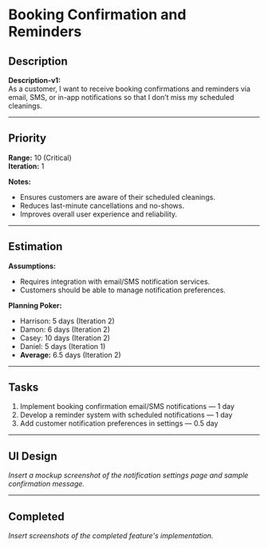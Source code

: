 # Booking Confirmation and Reminders

## Description
**Description-v1:**  
As a customer, I want to receive booking confirmations and reminders via email, SMS, or in-app notifications so that I don’t miss my scheduled cleanings.

---

## Priority
**Range:** 10 (Critical)  
**Iteration:** 1  

**Notes:**  
- Ensures customers are aware of their scheduled cleanings.  
- Reduces last-minute cancellations and no-shows.  
- Improves overall user experience and reliability.

---

## Estimation
**Assumptions:**  
- Requires integration with email/SMS notification services.  
- Customers should be able to manage notification preferences.  

**Planning Poker:**  
- Harrison: 5 days (Iteration 2)  
- Damon: 6 days (Iteration 2)  
- Casey: 10 days (Iteration 2)  
- Daniel: 5 days (Iteration 1)  
- **Average:** 6.5 days (Iteration 2)

---

## Tasks
1. Implement booking confirmation email/SMS notifications — 1 day  
2. Develop a reminder system with scheduled notifications — 1 day  
3. Add customer notification preferences in settings — 0.5 day  

---

## UI Design
*Insert a mockup screenshot of the notification settings page and sample confirmation message.*

---

## Completed
*Insert screenshots of the completed feature's implementation.*
